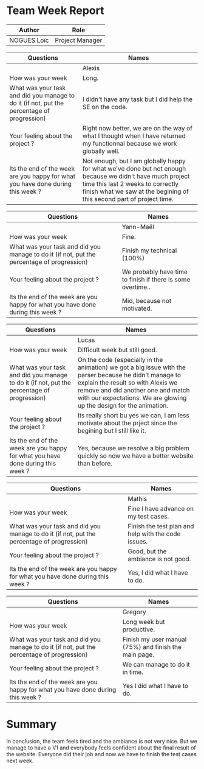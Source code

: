 # Team Week Report

|Author|Role|
|------|----|
|NOGUES Loïc|Project Manager|

| Questions                                                                                  | Names  |
| ------------------------------------------------------------------------------------------ | ------ |
|                                                                                            | Alexis |
| How was your week                                                                          | Long.       |
| What was your task and did you manage to do it (if not, put the percentage of progression) | I didn't have any task but I did help the SE on the code.       |
| Your feeling about the project ?                                                           |Right now better, we are on the way of what I thought when I have returned my functionnal because we work globally well.        |
| Its the end of the week are you happy for what you have done during this week ?              | Not enough, but I am globally happy for what we've done but not enough because we didn't have much project time this last 2 weeks to correctly finish what we saw at the begining of this second part of project time.       |




| Questions                                                                                  | Names     |
| ------------------------------------------------------------------------------------------ | --------- |
|                                                                                            | Yann-Maël |
| How was your week                                                                          | Fine.          |
| What was your task and did you manage to do it (if not, put the percentage of progression) | Finish my technical (100%)         |
| Your feeling about the project ?                                                           | We probably have time to finish if there is some overtime..          |
| Its the end of the week are you happy for what you have done during this week ?              | Mid, because not motivated.          |


| Questions                                                                                  | Names |
| ------------------------------------------------------------------------------------------ | ----- |
|                                                                                            | Lucas |
| How was your week                                                                          | Difficult week but still good.      |
| What was your task and did you manage to do it (if not, put the percentage of progression) | On the code (especially in the animation) we got a big issue with the parser because he didn't manage to explain the result so with Alexis we remove and did another one and match with our expectations. We are glowing up the design for the animation.      |
| Your feeling about the project ?                                                           | Its really short bu yes we can, I am less motivate about the prject since the begining but I still like it.      |
| Its the end of the week are you happy for what you have done during this week ?              | Yes, because we resolve a big problem quickly so now we have a better website than before.      |

| Questions                                                                                  | Names  |
| ------------------------------------------------------------------------------------------ | ------ |
|                                                                                            | Mathis |
| How was your week                                                                          | Fine I have advance on my test cases.       |
| What was your task and did you manage to do it (if not, put the percentage of progression) | Finish the test plan and help with the code issues.       |
| Your feeling about the project ?                                                           | Good, but the ambiance is not good.       |
| Its the end of the week are you happy for what you have done during this week ?              |Yes, I did what I have to do.

| Questions                                                                                  | Names   |
| ------------------------------------------------------------------------------------------ | ------- |
|                                                                                            | Gregory |
| How was your week                                                                          | Long week but productive.         |
| What was your task and did you manage to do it (if not, put the percentage of progression) | Finish my user manual (75%) and finish the main page.        |
| Your feeling about the project ?                                                           | We can manage to do it in time.     |
| Its the end of the week are you happy for what you have done during this week ?              | Yes I did what I have to do.        |  

# Summary
In conclusion, the team feels tired and the ambiance is not very nice. But we manage to have a V1 and everybody feels confident about the final result of the website. Everyone did their job and now we have to finish the test cases next week.